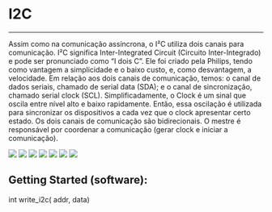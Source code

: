 # I2C
---
 
Assim como na comunicação assíncrona, o I²C utiliza dois canais para comunicação.
I²C significa Inter-Integrated Circuit (Circuito Inter-Integrado) e pode ser pronunciado como “I dois C”. Ele foi criado pela Philips, tendo como vantagem a simplicidade e o baixo custo, e, como desvantagem, a velocidade.
Em relação aos dois canais de comunicação, temos: o canal de dados seriais, chamado de serial data (SDA); e o canal de sincronização, chamado serial clock (SCL). Simplificadamente, o Clock é um sinal que oscila entre nível alto e baixo rapidamente. Então, essa oscilação é utilizada para sincronizar os dispositivos a cada vez que o clock apresentar certo estado. 
Os dois canais de comunicação são bidirecionais. O mestre é responsável por coordenar a comunicação (gerar clock e iniciar a comunicação).
 

![](https://github.com/jhonatanlang/riscv-multicycle/blob/master/peripherals/i2c_master/images/i2c_barramento.PNG)
![](https://github.com/jhonatanlang/riscv-multicycle/blob/master/peripherals/i2c_master/images/protocol.png)
![](https://github.com/jhonatanlang/riscv-multicycle/blob/master/peripherals/i2c_master/images/protocol_diagram.png)
![](https://github.com/jhonatanlang/riscv-multicycle/blob/master/peripherals/i2c_master/images/state_machine.png)
![](https://github.com/jhonatanlang/riscv-multicycle/blob/master/peripherals/i2c_master/images/rtl_block.png)
![](https://github.com/jhonatanlang/riscv-multicycle/blob/master/peripherals/i2c_master/images/simulation.png)
![](https://github.com/jhonatanlang/riscv-multicycle/blob/master/peripherals/i2c_master/images/osciloscope.png)


## Getting Started (software):

int write_i2c( addr, data)
